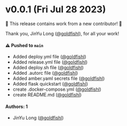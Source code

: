 # v0.0.1 (Fri Jul 28 2023)

:tada: This release contains work from a new contributor! :tada:

Thank you, JinYu Long ([@goldfishl](https://github.com/goldfishl)), for all your work!

#### ⚠️ Pushed to `main`

- Added deploy.yml file ([@goldfishl](https://github.com/goldfishl))
- Added release.yml file ([@goldfishl](https://github.com/goldfishl))
- Added deploy.sh file ([@goldfishl](https://github.com/goldfishl))
- Added .autorc file ([@goldfishl](https://github.com/goldfishl))
- Added amber.yaml secrets file ([@goldfishl](https://github.com/goldfishl))
- Added flask quickstart ([@goldfishl](https://github.com/goldfishl))
- create .docker-compose.yml ([@goldfishl](https://github.com/goldfishl))
- create README.md ([@goldfishl](https://github.com/goldfishl))

#### Authors: 1

- JinYu Long ([@goldfishl](https://github.com/goldfishl))

